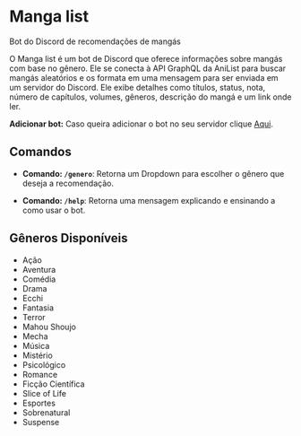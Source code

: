 # Manga list
Bot do Discord de recomendações de mangás

O Manga list é um bot de Discord que oferece informações sobre mangás com base no gênero. Ele se conecta à API GraphQL da AniList para buscar mangás aleatórios e os formata em uma mensagem para ser enviada em um servidor do Discord. Ele exibe detalhes como títulos, status, nota, número de capítulos, volumes, gêneros, descrição do mangá e um link onde ler.

**Adicionar bot:** Caso queira adicionar o bot no seu servidor clique <a style="" href="https://discord.com/api/oauth2/authorize?client_id=1140557483090378772&permissions=2147576832&scope=bot%20applications.commands" target="_blank" rel="external">Aqui</a>.

## Comandos

- **Comando: `/genero`**: Retorna um Dropdown para escolher o gênero que deseja a recomendação.

- **Comando: `/help`**: Retorna uma mensagem explicando e ensinando a como usar o bot.

## Gêneros Disponíveis

- Ação
- Aventura
- Comédia
- Drama
- Ecchi
- Fantasia
- Terror
- Mahou Shoujo
- Mecha
- Música
- Mistério
- Psicológico
- Romance
- Ficção Científica
- Slice of Life
- Esportes
- Sobrenatural
- Suspense